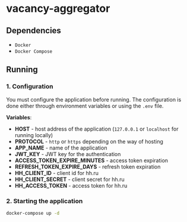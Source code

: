 # vacancy-aggregator

## Dependencies

- `Docker`
- `Docker Compose`

## Running

### 1. Configuration

You must configure the application before running.
The configuration is done either through environment
variables or using the `.env` file.

**Variables**:
- **HOST** - host address of the application (`127.0.0.1` or `localhost` for running locally)
- **PROTOCOL** - `http` or `https` depending on the way of hosting
- **APP_NAME** - name of the application
- **JWT_KEY** - JWT key for the authentication
- **ACCESS_TOKEN_EXPIRE_MINUTES** - access token expiration
- **REFRESH_TOKEN_EXPIRE_DAYS** - refresh token expiration
- **HH_CLIENT_ID** - client id for hh.ru
- **HH_CLIENT_SECRET** - client secret for hh.ru
- **HH_ACCESS_TOKEN** - access token for hh.ru

### 2. Starting the application

```bash
docker-compose up -d
```
